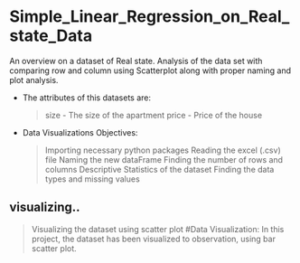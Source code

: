 # Simple_Linear_Regression_on_Real_state_Data #
An overview on a dataset of Real state. Analysis of the data set with comparing row and column using Scatterplot along with proper naming and plot analysis.
* The attributes of this datasets are:
    >size - The size of the apartment
    >price - Price of the house
* Data Visualizations Objectives:
   > Importing necessary python packages
   > Reading the excel (.csv) file
   > Naming the new dataFrame
   > Finding the number of rows and columns
   > Descriptive Statistics of the dataset
   > Finding the data types and missing values
## visualizing..
   > Visualizing the dataset using scatter plot
#Data Visualization:
In this project, the dataset has been visualized to observation, using bar scatter plot.
